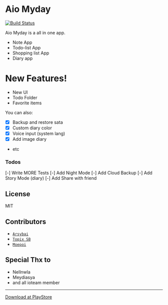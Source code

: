 # Aio Myday

[![Build Status](https://travis-ci.org/joemccann/dillinger.svg?branch=master)](https://travis-ci.org/joemccann/dillinger)

Aio Myday is a all in one app.

  - Note App
  - Todo-list App
  - Shopping list App
  - Diary app

# New Features!

  - New UI
  - Todo Folder
  - Favorite items

You can also:
  - [x] Backup and restore sata
  - [x] Custom diary color
  - [x] Voice input (system lang)
  - [x] Add image diary
  - etc



### Todos

 [-] Write MORE Tests
 [-] Add Night Mode
 [-] Add Cloud Backup
 [-] Add Story Mode (diary)
 [-] Add Share with friend

## License

MIT

## Contributors

- [`Arsybai`](https://github.com/arsybai)
- [`Topix SB`](https://github.com/atr10116068)
- [`Moepoi`](https://github.com/moepoi)

## Special Thx to
- Nellnwla
- Meydiasya
- and all ioteam member


---
[Download at PlayStore](https://play.google.com/store/apps/details?id=com.activitymanage.aio)
